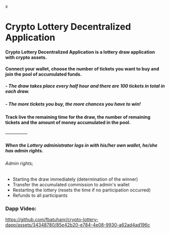 x<h1> Crypto Lottery Decentralized Application </h1>

#### Crypto Lottery Decentralized Application is a lottery draw application with crypto assets.
#### Connect your wallet, choose the number of tickets you want to buy and join the pool of accumulated funds.
##### - The draw takes place every half hour and there are 100 tickets in total in each draw.
##### - The more tickets you buy, the more chances you have to win!
#### Track live the remaining time for the draw, the number of remaining tickets and the amount of money accumulated in the pool.

—————

##### When the Lottery administrator logs in with his/her own wallet, he/she has admin rights.
###### Admin rights;
- Starting the draw immediately (determination of the winner)
- Transfer the accumulated commission to admin's wallet
- Restarting the lottery (resets the time if no participation occurred)
- Refunds to all participants


### Dapp Video:

https://github.com/fbatuhanr/crypto-lottery-dapp/assets/34348780/85e42b20-e784-4e08-9930-a62ad4ad196c
